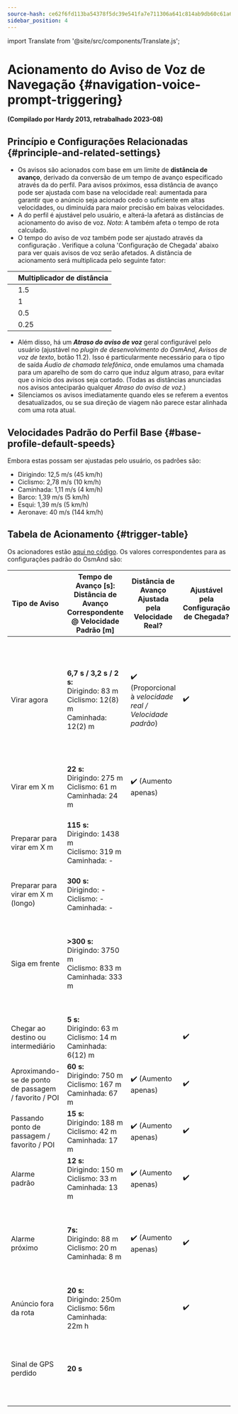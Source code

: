 ```yaml
---
source-hash: ce62f6fd113ba54378f5dc39e541fa7e711306a641c814ab9db60c61a6c63dd1
sidebar_position: 4
---
```

import Translate from '@site/src/components/Translate.js';


# Acionamento do Aviso de Voz de Navegação {#navigation-voice-prompt-triggering}

                               
**(Compilado por Hardy 2013, retrabalhado 2023-08)**
## Princípio e Configurações Relacionadas {#principle-and-related-settings}
* Os avisos são acionados com base em um limite de **distância de avanço**, derivado da conversão de um tempo de avanço especificado através da **_<Translate android="true" ids="default_speed_setting_title" />_** do perfil. Para avisos próximos, essa distância de avanço pode ser ajustada com base na velocidade real: aumentada para garantir que o anúncio seja acionado cedo o suficiente em altas velocidades, ou diminuída para maior precisão em baixas velocidades.
* A **_<Translate android="true" ids="default_speed_setting_title" />_** do perfil é ajustável pelo usuário, e alterá-la afetará as distâncias de acionamento do aviso de voz.
*Nota*: A _<Translate android="true" ids="default_speed_setting_title" />_ também afeta o tempo de rota calculado.
* O tempo do aviso de voz também pode ser ajustado através da configuração **_<Translate android="true" ids="arrival_distance" />_**. Verifique a coluna 'Configuração de Chegada' abaixo para ver quais avisos de voz serão afetados. A distância de acionamento será multiplicada pelo seguinte fator:

**<Translate android="true" ids="arrival_distance" />** | Multiplicador de distância
--- | --- 
**<Translate android="true" ids="arrival_distance_factor_early" />** | 1.5
**<Translate android="true" ids="arrival_distance_factor_normally" />** | 1
**<Translate android="true" ids="arrival_distance_factor_late" />** | 0.5
**<Translate android="true" ids="arrival_distance_factor_at_last" />** | 0.25
* Além disso, há um **_Atraso do aviso de voz_** geral configurável pelo usuário (ajustável no _plugin de desenvolvimento do OsmAnd_, _Avisos de voz de texto_, botão 11.2). Isso é particularmente necessário para o tipo de saída _Áudio de chamada telefônica_, onde emulamos uma chamada para um aparelho de som do carro que induz algum atraso, para evitar que o início dos avisos seja cortado. (Todas as distâncias anunciadas nos avisos anteciparão qualquer _Atraso do aviso de voz_.)
* Silenciamos os avisos imediatamente quando eles se referem a eventos desatualizados, ou se sua direção de viagem não parece estar alinhada com uma rota atual.

## Velocidades Padrão do Perfil Base {#base-profile-default-speeds}
Embora estas possam ser ajustadas pelo usuário, os padrões são:
* Dirigindo: 12,5 m/s (45 km/h)
* Ciclismo: 2,78 m/s (10 km/h)
* Caminhada: 1,11 m/s (4 km/h)
* Barco: 1,39 m/s (5 km/h)
* Esqui: 1,39 m/s (5 km/h)
* Aeronave: 40 m/s (144 km/h)

## Tabela de Acionamento {#trigger-table}

Os acionadores estão [aqui no código](https://github.com/osmandapp/OsmAnd/blob/master/OsmAnd/src/net/osmand/plus/routing/data/AnnounceTimeDistances.java#L65). Os valores correspondentes para as configurações padrão do OsmAnd são:

Tipo de Aviso | Tempo de Avanço [s]:<br/>Distância de Avanço<br/>Correspondente @ Velocidade Padrão [m] | Distância de Avanço Ajustada pela Velocidade Real? | Ajustável pela Configuração de Chegada? | Comentário |
--- | --- | --- | --- | --- |
Virar agora | **6,7 s / 3,2 s / 2 s:**<br/>Dirigindo: 83 m<br/>Ciclismo: 12(8) m<br/>Caminhada: 12(2) m | :heavy_check_mark: (Proporcional à *velocidade real / Velocidade padrão*) | :heavy_check_mark: | Tempo de avanço (heurístico) = _max(8, sqrt(Velocidade padrão * 3,6))_. A distância de avanço correspondente é arredondada para 12 m para permitir imprecisão de posição. |
Virar em X m | **22 s:**<br/>Dirigindo: 275 m<br/>Ciclismo: 61 m<br/>Caminhada: 24 m | :heavy_check_mark: (Aumento apenas) | | Ignorado se < 15 s antes da virada |
Preparar para virar em X m | **115 s:**<br/>Dirigindo: 1438 m<br/>Ciclismo: 319 m<br/>Caminhada: - | | | Ignorado se < 150 m antes de "Virar em", ignorado para _Velocidade padrão_ < 8 km/h |
Preparar para virar em X m (longo) | **300 s:**<br/>Dirigindo: -<br/>Ciclismo: -<br/>Caminhada: - | | | Ignorado para _Velocidade padrão_ < 108 km/h |
Siga em frente | **>300 s:**<br/>Dirigindo: 3750 m<br/>Ciclismo: 833 m<br/>Caminhada: 333 m | | | Toca após o cálculo da rota se nenhum outro aviso for devido, ou após uma virada se a próxima virada estiver a mais de _Preparar longo_ de distância |
Chegar ao destino ou intermediário | **5 s:**<br/>Dirigindo: 63 m<br/>Ciclismo: 14 m<br/>Caminhada: 6(12) m | |:heavy_check_mark: | Mínimo 12 m |
Aproximando-se de ponto de passagem / favorito / POI | **60 s:**<br/>Dirigindo: 750 m<br/>Ciclismo: 167 m<br/>Caminhada: 67 m | :heavy_check_mark: (Aumento apenas) | :heavy_check_mark: | Limitado a no máximo 1 ponto por vez |
Passando ponto de passagem / favorito / POI | **15 s:**<br/>Dirigindo: 188 m<br/>Ciclismo: 42 m<br/>Caminhada: 17 m | :heavy_check_mark: (Aumento apenas) | :heavy_check_mark: | Limitado a no máximo 3 pontos por vez |
Alarme padrão | **12 s:**<br/>Dirigindo: 150 m<br/>Ciclismo: 33 m<br/>Caminhada: 13 m | :heavy_check_mark: (Aumento apenas) | :heavy_check_mark: |
Alarme próximo | **7s:**<br/>Dirigindo: 88 m<br/>Ciclismo: 20 m<br/>Caminhada: 8 m | :heavy_check_mark: (Aumento apenas) | :heavy_check_mark: | _Calma de tráfego_ usa o alarme _Passando_ para o aviso de aproximação e filtra duplicatas dentro deste raio |
Anúncio fora da rota | **20 s:**<br/>Dirigindo: 250m<br/>Ciclismo: 56m<br/>Caminhada: 22m h| | :heavy_check_mark: | Pode ser desativado |
Sinal de GPS perdido | **20 s** | | | É reproduzido depois que o sinal de GPS foi perdido por >= 20 s e isso não foi causado por ação do usuário. |